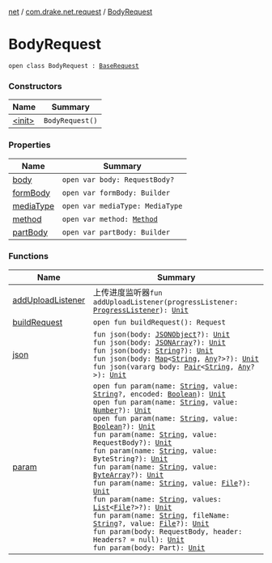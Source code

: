 [net](../../index.md) / [com.drake.net.request](../index.md) / [BodyRequest](./index.md)

# BodyRequest

`open class BodyRequest : `[`BaseRequest`](../-base-request/index.md)

### Constructors

| Name | Summary |
|---|---|
| [&lt;init&gt;](-init-.md) | `BodyRequest()` |

### Properties

| Name | Summary |
|---|---|
| [body](body.md) | `open var body: RequestBody?` |
| [formBody](form-body.md) | `open var formBody: Builder` |
| [mediaType](media-type.md) | `open var mediaType: MediaType` |
| [method](method.md) | `open var method: `[`Method`](../-method/index.md) |
| [partBody](part-body.md) | `open var partBody: Builder` |

### Functions

| Name | Summary |
|---|---|
| [addUploadListener](add-upload-listener.md) | 上传进度监听器`fun addUploadListener(progressListener: `[`ProgressListener`](../../com.drake.net.interfaces/-progress-listener/index.md)`): `[`Unit`](https://kotlinlang.org/api/latest/jvm/stdlib/kotlin/-unit/index.html) |
| [buildRequest](build-request.md) | `open fun buildRequest(): Request` |
| [json](json.md) | `fun json(body: `[`JSONObject`](https://developer.android.com/reference/org/json/JSONObject.html)`?): `[`Unit`](https://kotlinlang.org/api/latest/jvm/stdlib/kotlin/-unit/index.html)<br>`fun json(body: `[`JSONArray`](https://developer.android.com/reference/org/json/JSONArray.html)`?): `[`Unit`](https://kotlinlang.org/api/latest/jvm/stdlib/kotlin/-unit/index.html)<br>`fun json(body: `[`String`](https://kotlinlang.org/api/latest/jvm/stdlib/kotlin/-string/index.html)`?): `[`Unit`](https://kotlinlang.org/api/latest/jvm/stdlib/kotlin/-unit/index.html)<br>`fun json(body: `[`Map`](https://kotlinlang.org/api/latest/jvm/stdlib/kotlin.collections/-map/index.html)`<`[`String`](https://kotlinlang.org/api/latest/jvm/stdlib/kotlin/-string/index.html)`, `[`Any`](https://kotlinlang.org/api/latest/jvm/stdlib/kotlin/-any/index.html)`?>?): `[`Unit`](https://kotlinlang.org/api/latest/jvm/stdlib/kotlin/-unit/index.html)<br>`fun json(vararg body: `[`Pair`](https://kotlinlang.org/api/latest/jvm/stdlib/kotlin/-pair/index.html)`<`[`String`](https://kotlinlang.org/api/latest/jvm/stdlib/kotlin/-string/index.html)`, `[`Any`](https://kotlinlang.org/api/latest/jvm/stdlib/kotlin/-any/index.html)`?>): `[`Unit`](https://kotlinlang.org/api/latest/jvm/stdlib/kotlin/-unit/index.html) |
| [param](param.md) | `open fun param(name: `[`String`](https://kotlinlang.org/api/latest/jvm/stdlib/kotlin/-string/index.html)`, value: `[`String`](https://kotlinlang.org/api/latest/jvm/stdlib/kotlin/-string/index.html)`?, encoded: `[`Boolean`](https://kotlinlang.org/api/latest/jvm/stdlib/kotlin/-boolean/index.html)`): `[`Unit`](https://kotlinlang.org/api/latest/jvm/stdlib/kotlin/-unit/index.html)<br>`open fun param(name: `[`String`](https://kotlinlang.org/api/latest/jvm/stdlib/kotlin/-string/index.html)`, value: `[`Number`](https://kotlinlang.org/api/latest/jvm/stdlib/kotlin/-number/index.html)`?): `[`Unit`](https://kotlinlang.org/api/latest/jvm/stdlib/kotlin/-unit/index.html)<br>`open fun param(name: `[`String`](https://kotlinlang.org/api/latest/jvm/stdlib/kotlin/-string/index.html)`, value: `[`Boolean`](https://kotlinlang.org/api/latest/jvm/stdlib/kotlin/-boolean/index.html)`?): `[`Unit`](https://kotlinlang.org/api/latest/jvm/stdlib/kotlin/-unit/index.html)<br>`fun param(name: `[`String`](https://kotlinlang.org/api/latest/jvm/stdlib/kotlin/-string/index.html)`, value: RequestBody?): `[`Unit`](https://kotlinlang.org/api/latest/jvm/stdlib/kotlin/-unit/index.html)<br>`fun param(name: `[`String`](https://kotlinlang.org/api/latest/jvm/stdlib/kotlin/-string/index.html)`, value: ByteString?): `[`Unit`](https://kotlinlang.org/api/latest/jvm/stdlib/kotlin/-unit/index.html)<br>`fun param(name: `[`String`](https://kotlinlang.org/api/latest/jvm/stdlib/kotlin/-string/index.html)`, value: `[`ByteArray`](https://kotlinlang.org/api/latest/jvm/stdlib/kotlin/-byte-array/index.html)`?): `[`Unit`](https://kotlinlang.org/api/latest/jvm/stdlib/kotlin/-unit/index.html)<br>`fun param(name: `[`String`](https://kotlinlang.org/api/latest/jvm/stdlib/kotlin/-string/index.html)`, value: `[`File`](https://docs.oracle.com/javase/6/docs/api/java/io/File.html)`?): `[`Unit`](https://kotlinlang.org/api/latest/jvm/stdlib/kotlin/-unit/index.html)<br>`fun param(name: `[`String`](https://kotlinlang.org/api/latest/jvm/stdlib/kotlin/-string/index.html)`, values: `[`List`](https://kotlinlang.org/api/latest/jvm/stdlib/kotlin.collections/-list/index.html)`<`[`File`](https://docs.oracle.com/javase/6/docs/api/java/io/File.html)`?>?): `[`Unit`](https://kotlinlang.org/api/latest/jvm/stdlib/kotlin/-unit/index.html)<br>`fun param(name: `[`String`](https://kotlinlang.org/api/latest/jvm/stdlib/kotlin/-string/index.html)`, fileName: `[`String`](https://kotlinlang.org/api/latest/jvm/stdlib/kotlin/-string/index.html)`?, value: `[`File`](https://docs.oracle.com/javase/6/docs/api/java/io/File.html)`?): `[`Unit`](https://kotlinlang.org/api/latest/jvm/stdlib/kotlin/-unit/index.html)<br>`fun param(body: RequestBody, header: Headers? = null): `[`Unit`](https://kotlinlang.org/api/latest/jvm/stdlib/kotlin/-unit/index.html)<br>`fun param(body: Part): `[`Unit`](https://kotlinlang.org/api/latest/jvm/stdlib/kotlin/-unit/index.html) |
